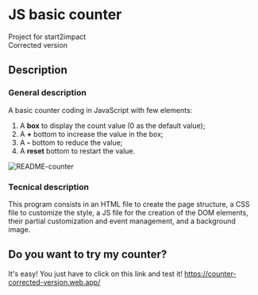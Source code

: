 # JS basic counter
Project for start2impact</br>
Corrected version

## Description
### General description
A basic counter coding in JavaScript with few elements:
1. A **box** to display the count value (0 as the default value);
2. A **+** bottom to increase the value in the box;
3. A **-** bottom to reduce the value;
4. A **reset** bottom to restart the value. 

![README-counter](https://user-images.githubusercontent.com/78146321/115069469-e6b81f80-9ef3-11eb-8ed9-a4893ccdcfae.png)

### Tecnical description 
This program consists in an HTML file to create the page structure, a CSS file to customize the style, a JS file for the creation of the DOM elements, their partial customization and event management, and a background image.

## Do you want to try my counter?
It's easy! You just have to click on this link and test it! https://counter-corrected-version.web.app/
